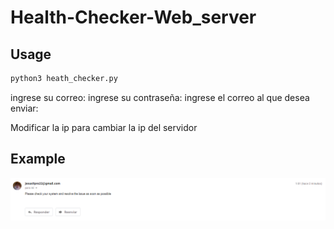 # Health-Checker-Web_server

## Usage

```bash
python3 heath_checker.py
```

ingrese su correo:
ingrese su contraseña:
ingrese el correo al que desea enviar:

Modificar la ip para cambiar la ip del servidor

## Example

![](https://raw.githubusercontent.com/s4yhii/Health-Checker-Web_server/master/proof/proof.png)
